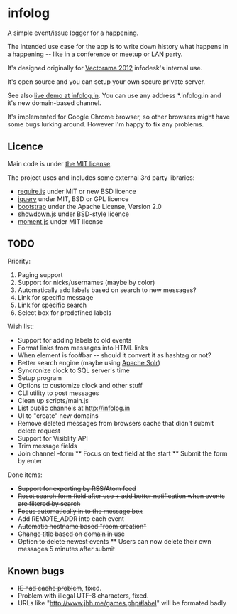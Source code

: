 infolog
=======

A simple event/issue logger for a happening.

The intended use case for the app is to write down history what happens in a happening -- like in a conference or meetup or LAN party.

It's designed originally for [Vectorama 2012](http://www.vectorama.info) infodesk's internal use.

It's open source and you can setup your own secure private server.

See also [live demo at infolog.in](http://demo.infolog.in/). You can use any address *.infolog.in and it's new domain-based channel.

It's implemented for Google Chrome browser, so other browsers might have some bugs lurking around. However I'm happy to fix any problems.

Licence
-------

Main code is under [the MIT license](https://github.com/jheusala/infolog/blob/master/LICENSE.txt).

The project uses and includes some external 3rd party libraries:

* [require.js](http://requirejs.org/) under MIT or new BSD licence
* [jquery](http://jquery.com/) under MIT, BSD or GPL licence
* [bootstrap](http://twitter.github.com/bootstrap/) under the Apache License, Version 2.0
* [showdown.js](https://github.com/coreyti/showdown) under BSD-style licence
* [moment.js](http://momentjs.com/) under MIT license

TODO
----

Priority:

1. Paging support
3. Support for nicks/usernames (maybe by color)
5. Automatically add labels based on search to new messages?
6. Link for specific message
7. Link for specific search
8. Select box for predefined labels

Wish list:

* Support for adding labels to old events
* Format links from messages into HTML links
* When element is foo#bar -- should it convert it as hashtag or not?
* Better search engine (maybe using [Apache Solr](http://lucene.apache.org/solr/))
* Syncronize clock to SQL server's time
* Setup program
* Options to customize clock and other stuff
* CLI utility to post messages
* Clean up scripts/main.js
* List public channels at http://infolog.in
* UI to "create" new domains
* Remove deleted messages from browsers cache that didn't submit delete request
* Support for Visiblity API
* Trim message fields
* Join channel -form
** Focus on text field at the start
** Submit the form by enter

Done items:

* <del>Support for exporting by RSS/Atom feed</del>
* <del>Reset search form field after use + add better notification when events are filtered by search</del>
* <del>Focus automatically in to the message box</del>
* <del>Add REMOTE_ADDR into each event</del>
* <del>Automatic hostname based "room creation"</del>
* <del>Change title based on domain in use</del>
* <del>Option to delete newest events</del>
** Users can now delete their own messages 5 minutes after submit

Known bugs
----------

* <del>IE had cache problem</del>, fixed.
* <del>Problem with illegal UTF-8 characters</del>, fixed.
* URLs like "http://www.jhh.me/games.php#label" will be formated badly
